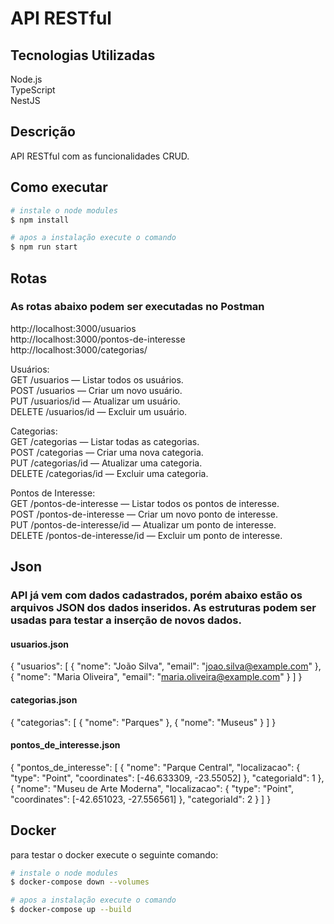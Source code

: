 # API RESTful 


## Tecnologias Utilizadas
Node.js<br>
TypeScript <br>
NestJS<br>


## Descrição
API RESTful com as funcionalidades CRUD.


## Como executar 

```bash
# instale o node modules
$ npm install

# apos a instalação execute o comando
$ npm run start

```

## Rotas
### As rotas abaixo podem ser executadas no Postman

http://localhost:3000/usuarios <br>
http://localhost:3000/pontos-de-interesse <br>
http://localhost:3000/categorias/ <br>


Usuários: <br>
GET /usuarios — Listar todos os usuários.<br>
POST /usuarios — Criar um novo usuário.<br>
PUT /usuarios/id — Atualizar um usuário.<br>
DELETE /usuarios/id — Excluir um usuário.<br>

Categorias:<br>
GET /categorias — Listar todas as categorias.<br>
POST /categorias — Criar uma nova categoria.<br>
PUT /categorias/id — Atualizar uma categoria.<br>
DELETE /categorias/id — Excluir uma categoria.<br>

Pontos de Interesse:<br>
GET /pontos-de-interesse — Listar todos os pontos de interesse.<br>
POST /pontos-de-interesse — Criar um novo ponto de interesse.<br>
PUT /pontos-de-interesse/id — Atualizar um ponto de interesse.<br>
DELETE /pontos-de-interesse/id — Excluir um ponto de interesse.<br>

## Json
### API já vem com dados cadastrados, porém abaixo estão os arquivos JSON dos dados inseridos. As estruturas podem ser usadas para testar a inserção de novos dados.

#### usuarios.json

{
  "usuarios": [
    {
      "nome": "João Silva",
      "email": "joao.silva@example.com"
    },
    {
      "nome": "Maria Oliveira",
      "email": "maria.oliveira@example.com"
    }
  ]
}

#### categorias.json

{
  "categorias": [
    {
      "nome": "Parques"
    },
    {
      "nome": "Museus"
    }
  ]
}

#### pontos_de_interesse.json

{
  "pontos_de_interesse": [
    {
      "nome": "Parque Central",
      "localizacao": {
        "type": "Point",
        "coordinates": [-46.633309, -23.55052]
      },
      "categoriaId": 1
    },
    {
      "nome": "Museu de Arte Moderna",
      "localizacao": {
        "type": "Point",
        "coordinates": [-42.651023, -27.556561]
      },
      "categoriaId": 2
    }
  ]
}

## Docker

para testar o docker execute o seguinte comando:


```bash
# instale o node modules
$ docker-compose down --volumes

# apos a instalação execute o comando
$ docker-compose up --build

```